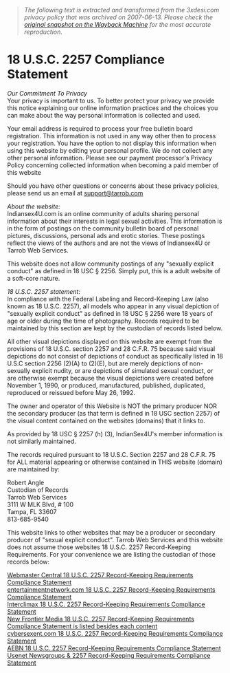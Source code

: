 > *The following text is extracted and transformed from the 3xdesi.com privacy policy that was archived on 2007-06-13. Please check the [original snapshot on the Wayback Machine](https://web.archive.org/web/20070613162815id_/http%3A//www.3xdesi.com/2257.html) for the most accurate reproduction.*

# 18 U.S.C. 2257 Compliance Statement

_Our Commitment To Privacy_   
Your privacy is important to us. To better protect your privacy we provide this notice explaining our online information practices and the choices you can make about the way personal information is collected and used.

Your email address is required to process your free bulletin board registration. This information is not used in any way other then to process your registration. You have the option to not display this information when using this website by editing your personal profile. We do not collect any other personal information. Please see our payment processor's Privacy Policy concerning collected information when becoming a paid member of this website

Should you have other questions or concerns about these privacy policies, please send us an email at support@tarrob.com

 _About the website:_  
Indiansex4U.com is an online community of adults sharing personal information about their interests in legal sexual activities. This information is in the form of postings on the community bulletin board of personal pictures, discussions, personal ads and erotic stories. These postings reflect the views of the authors and are not the views of Indiansex4U or Tarrob Web Services.

This website does not allow community postings of any "sexually explicit conduct" as defined in 18 USC § 2256. Simply put, this is a adult website of a soft-core nature.

 _18 U.S.C. 2257 statement:_  
In compliance with the Federal Labeling and Record-Keeping Law (also known as 18 U.S.C. 2257), all models who appear in any visual depiction of "sexually explicit conduct" as defined in 18 USC § 2256 were 18 years of age or older during the time of photography. Records required to be maintained by this section are kept by the custodian of records listed below.

All other visual depictions displayed on this website are exempt from the provisions of 18 U.S.C. section 2257 and 28 C.F.R. 75 because said visual depictions do not consist of depictions of conduct as specifically listed in 18 U.S.C section 2256 (2)(A) to (2)(E), but are merely depictions of non-sexually explicit nudity, or are depictions of simulated sexual conduct, or are otherwise exempt because the visual depictions were created before November 1, 1990, or produced, manufactured, published, duplicated, reproduced or reissued before May 26, 1992. 

The owner and operator of this Website is NOT the primary producer NOR the secondary producer (as that term is defined in 18 USC section 2257) of the visual content contained on the websites (domains) that it links to. 

As provided by 18 USC § 2257 (h) (3), IndianSex4U's member information is not similarly maintained.

The records required pursuant to 18 U.S.C. Section 2257 and 28 C.F.R. 75 for ALL material appearing or otherwise contained in THIS website (domain) are maintained by: 

Robert Angle  
Custodian of Records  
Tarrob Web Services  
3111 W MLK Blvd, # 100  
Tampa, FL 33607  
813-685-9540

This website links to other websites that may be a producer or secondary producer of "sexual explicit conduct". Tarrob Web Services and this website does not assume those websites 18 U.S.C. 2257 Record-Keeping Requirements. For your convenience we are listing the custodian of those records below:

[Webmaster Central 18 U.S.C. 2257 Record-Keeping Requirements Compliance Statement](http://www.webmastercentral.com/2257.html)  
[entertainmentnetwork.com 18 U.S.C. 2257 Record-Keeping Requirements Compliance Statement](http://entertainmentnetwork.com/legal/2257.html)  
[Interclimax 18 U.S.C. 2257 Record-Keeping Requirements Compliance Statement](http://www.interclimax.com/18USC2257.cfm?sitename=interclimax)  
[New Frontier Media 18 U.S.C. 2257 Record-Keeping Requirements Compliance Statement is listed besides each content](http://www.ten.com/)  
[cybersexent.com 18 U.S.C. 2257 Record-Keeping Requirements Compliance Statement](http://www.cybersexent.com/2257.cfm)  
[AEBN 18 U.S.C. 2257 Record-Keeping Requirements Compliance Statement](http://contentfeed.aebn.net/index.cfm?fa=Compliance&fid=8208)  
[Usenet Newsgroups & 2257 Record-Keeping Requirements Compliance Statement](http://eroticusenet.com/2257.htm)
